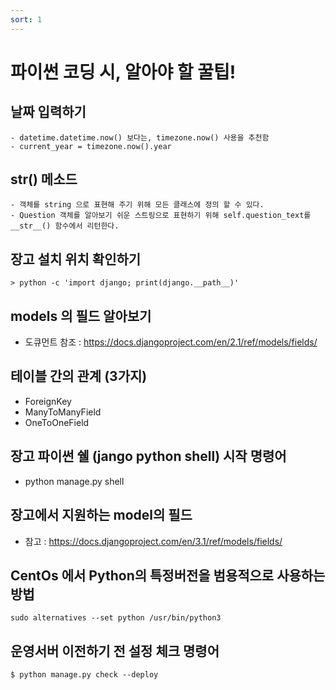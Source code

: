 ```yaml
---
sort: 1
---
```


# 파이썬 코딩 시, 알아야 할 꿀팁!

## 날짜 입력하기

    - datetime.datetime.now() 보다는, timezone.now() 사용을 추천함
    - current_year = timezone.now().year

## __str__() 메소드

    - 객체를 string 으로 표현해 주기 위해 모든 클래스에 정의 할 수 있다.
    - Question 객체를 알아보기 쉬운 스트링으로 표현하기 위해 self.question_text를 __str__() 함수에서 리턴한다.

## 장고 설치 위치 확인하기

```console
> python -c 'import django; print(django.__path__)'
```

## models 의 필드 알아보기
- 도큐먼트 참조 : <https://docs.djangoproject.com/en/2.1/ref/models/fields/>

## 테이블 간의 관계 (3가지)
- ForeignKey
- ManyToManyField
- OneToOneField

## 장고 파이썬 쉘 (jango python shell) 시작 명령어
- python manage.py shell

## 장고에서 지원하는 model의 필드
- 참고 : <https://docs.djangoproject.com/en/3.1/ref/models/fields/>

## CentOs 에서 Python의 특정버전을 범용적으로 사용하는 방법
`sudo alternatives --set python /usr/bin/python3` 

## 운영서버 이전하기 전 설정 체크 명령어
`$ python manage.py check --deploy`

